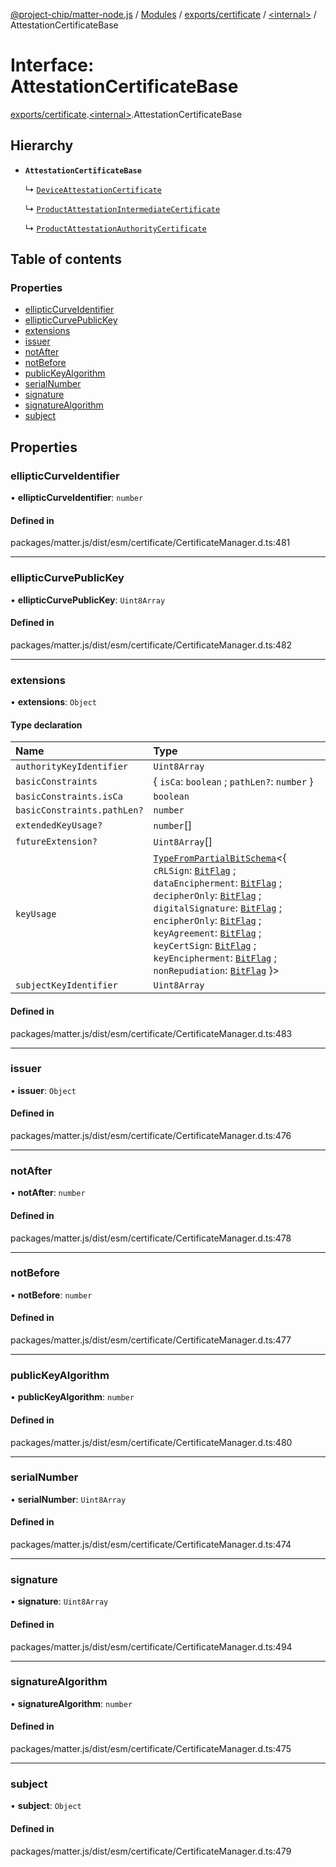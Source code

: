 [@project-chip/matter-node.js](../README.md) / [Modules](../modules.md) / [exports/certificate](../modules/exports_certificate.md) / [\<internal\>](../modules/exports_certificate._internal_.md) / AttestationCertificateBase

# Interface: AttestationCertificateBase

[exports/certificate](../modules/exports_certificate.md).[\<internal\>](../modules/exports_certificate._internal_.md).AttestationCertificateBase

## Hierarchy

- **`AttestationCertificateBase`**

  ↳ [`DeviceAttestationCertificate`](exports_certificate.DeviceAttestationCertificate.md)

  ↳ [`ProductAttestationIntermediateCertificate`](exports_certificate.ProductAttestationIntermediateCertificate.md)

  ↳ [`ProductAttestationAuthorityCertificate`](exports_certificate.ProductAttestationAuthorityCertificate.md)

## Table of contents

### Properties

- [ellipticCurveIdentifier](exports_certificate._internal_.AttestationCertificateBase.md#ellipticcurveidentifier)
- [ellipticCurvePublicKey](exports_certificate._internal_.AttestationCertificateBase.md#ellipticcurvepublickey)
- [extensions](exports_certificate._internal_.AttestationCertificateBase.md#extensions)
- [issuer](exports_certificate._internal_.AttestationCertificateBase.md#issuer)
- [notAfter](exports_certificate._internal_.AttestationCertificateBase.md#notafter)
- [notBefore](exports_certificate._internal_.AttestationCertificateBase.md#notbefore)
- [publicKeyAlgorithm](exports_certificate._internal_.AttestationCertificateBase.md#publickeyalgorithm)
- [serialNumber](exports_certificate._internal_.AttestationCertificateBase.md#serialnumber)
- [signature](exports_certificate._internal_.AttestationCertificateBase.md#signature)
- [signatureAlgorithm](exports_certificate._internal_.AttestationCertificateBase.md#signaturealgorithm)
- [subject](exports_certificate._internal_.AttestationCertificateBase.md#subject)

## Properties

### ellipticCurveIdentifier

• **ellipticCurveIdentifier**: `number`

#### Defined in

packages/matter.js/dist/esm/certificate/CertificateManager.d.ts:481

___

### ellipticCurvePublicKey

• **ellipticCurvePublicKey**: `Uint8Array`

#### Defined in

packages/matter.js/dist/esm/certificate/CertificateManager.d.ts:482

___

### extensions

• **extensions**: `Object`

#### Type declaration

| Name | Type |
| :------ | :------ |
| `authorityKeyIdentifier` | `Uint8Array` |
| `basicConstraints` | \{ `isCa`: `boolean` ; `pathLen?`: `number`  } |
| `basicConstraints.isCa` | `boolean` |
| `basicConstraints.pathLen?` | `number` |
| `extendedKeyUsage?` | `number`[] |
| `futureExtension?` | `Uint8Array`[] |
| `keyUsage` | [`TypeFromPartialBitSchema`](../modules/exports_schema.md#typefrompartialbitschema)\<\{ `cRLSign`: [`BitFlag`](../modules/exports_schema.md#bitflag) ; `dataEncipherment`: [`BitFlag`](../modules/exports_schema.md#bitflag) ; `decipherOnly`: [`BitFlag`](../modules/exports_schema.md#bitflag) ; `digitalSignature`: [`BitFlag`](../modules/exports_schema.md#bitflag) ; `encipherOnly`: [`BitFlag`](../modules/exports_schema.md#bitflag) ; `keyAgreement`: [`BitFlag`](../modules/exports_schema.md#bitflag) ; `keyCertSign`: [`BitFlag`](../modules/exports_schema.md#bitflag) ; `keyEncipherment`: [`BitFlag`](../modules/exports_schema.md#bitflag) ; `nonRepudiation`: [`BitFlag`](../modules/exports_schema.md#bitflag)  }\> |
| `subjectKeyIdentifier` | `Uint8Array` |

#### Defined in

packages/matter.js/dist/esm/certificate/CertificateManager.d.ts:483

___

### issuer

• **issuer**: `Object`

#### Defined in

packages/matter.js/dist/esm/certificate/CertificateManager.d.ts:476

___

### notAfter

• **notAfter**: `number`

#### Defined in

packages/matter.js/dist/esm/certificate/CertificateManager.d.ts:478

___

### notBefore

• **notBefore**: `number`

#### Defined in

packages/matter.js/dist/esm/certificate/CertificateManager.d.ts:477

___

### publicKeyAlgorithm

• **publicKeyAlgorithm**: `number`

#### Defined in

packages/matter.js/dist/esm/certificate/CertificateManager.d.ts:480

___

### serialNumber

• **serialNumber**: `Uint8Array`

#### Defined in

packages/matter.js/dist/esm/certificate/CertificateManager.d.ts:474

___

### signature

• **signature**: `Uint8Array`

#### Defined in

packages/matter.js/dist/esm/certificate/CertificateManager.d.ts:494

___

### signatureAlgorithm

• **signatureAlgorithm**: `number`

#### Defined in

packages/matter.js/dist/esm/certificate/CertificateManager.d.ts:475

___

### subject

• **subject**: `Object`

#### Defined in

packages/matter.js/dist/esm/certificate/CertificateManager.d.ts:479
